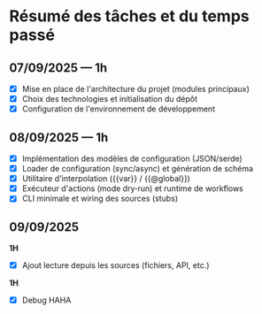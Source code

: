 # Résumé des tâches et du temps passé

## 07/09/2025 — 1h

- [x] Mise en place de l'architecture du projet (modules principaux)
- [x] Choix des technologies et initialisation du dépôt
- [x] Configuration de l'environnement de développement

## 08/09/2025 — 1h

- [x] Implémentation des modèles de configuration (JSON/serde)
- [x] Loader de configuration (sync/async) et génération de schéma
- [x] Utilitaire d'interpolation ({{var}} / {{@global}})
- [x] Exécuteur d'actions (mode dry‑run) et runtime de workflows
- [x] CLI minimale et wiring des sources (stubs)

## 09/09/2025

**1H**
- [x] Ajout lecture depuis les sources (fichiers, API, etc.)

**1H**
- [x] Debug HAHA